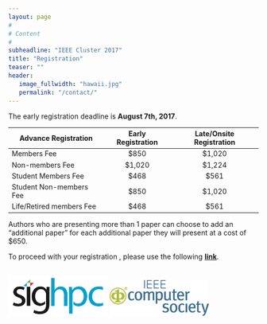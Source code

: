 ```yaml
---
layout: page
#
# Content
#
subheadline: "IEEE Cluster 2017"
title: "Registration"
teaser: ""
header:
   image_fullwidth: "hawaii.jpg"
   permalink: "/contact/"
---
```


The early registration deadline is <b>August 7th, 2017</b>.

| Advance Registration | Early Registration | Late/Onsite Registration |
|---|:-:|:-:|
| Members Fee | $850 | $1,020  |
| Non-members Fee  | $1,020 | $1,224 |
| Student Members Fee  | $468 | $561 |
| Student Non-members Fee  | $850 | $1,020 |
| Life/Retired members Fee  | $468 | $561 |

Authors who are presenting more than 1 paper can choose to add an “additional
paper” for each additional paper they will present at a cost of $650.

To proceed with your registration , please use the following <a
href="https://www.regonline.com/cluster2017the2017ieeeinternationalconferenceonclu">
<b>link</b></a>.

<br>

<img src="img/sighpc.png" width="200">
<img src="img/ieee.gif" width="200">

